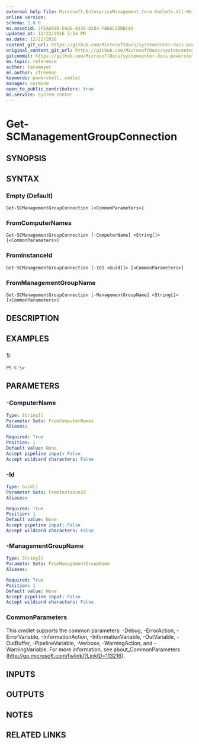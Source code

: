 ```yaml
---
external help file: Microsoft.EnterpriseManagement.Core.Cmdlets.dll-Help.xml
online version: 
schema: 2.0.0
ms.assetid: 2FEAA58D-E60D-4338-8284-FB66C35BDCA9
updated_at: 12/22/2016 5:54 PM
ms.date: 12/22/2016
content_git_url: https://github.com/MicrosoftDocs/systemcenter-docs-powershell/blob/live/systemcenter-cmdlets/SystemCenter2016/OperationsManager/vlatest/Get-SCManagementGroupConnection.md
original_content_git_url: https://github.com/MicrosoftDocs/systemcenter-docs-powershell/blob/live/systemcenter-cmdlets/SystemCenter2016/OperationsManager/vlatest/Get-SCManagementGroupConnection.md
gitcommit: https://github.com/MicrosoftDocs/systemcenter-docs-powershell/blob/17c3a51bd892aad46c731d9f381f0704b4815004/systemcenter-cmdlets/SystemCenter2016/OperationsManager/vlatest/Get-SCManagementGroupConnection.md
ms.topic: reference
author: tarameyer
ms.author: cfreeman
keywords: powershell, cmdlet
manager: carmonm
open_to_public_contributors: true
ms.service: system-center
---
```


# Get-SCManagementGroupConnection

## SYNOPSIS

## SYNTAX

### Empty (Default)
```
Get-SCManagementGroupConnection [<CommonParameters>]
```

### FromComputerNames
```
Get-SCManagementGroupConnection [-ComputerName] <String[]> [<CommonParameters>]
```

### FromInstanceId
```
Get-SCManagementGroupConnection [-Id] <Guid[]> [<CommonParameters>]
```

### FromManagementGroupName
```
Get-SCManagementGroupConnection [-ManagementGroupName] <String[]> [<CommonParameters>]
```

## DESCRIPTION

## EXAMPLES

### 1:
```
PS C:\>
```

## PARAMETERS

### -ComputerName
```yaml
Type: String[]
Parameter Sets: FromComputerNames
Aliases: 

Required: True
Position: 1
Default value: None
Accept pipeline input: False
Accept wildcard characters: False
```

### -Id
```yaml
Type: Guid[]
Parameter Sets: FromInstanceId
Aliases: 

Required: True
Position: 1
Default value: None
Accept pipeline input: False
Accept wildcard characters: False
```

### -ManagementGroupName
```yaml
Type: String[]
Parameter Sets: FromManagementGroupName
Aliases: 

Required: True
Position: 1
Default value: None
Accept pipeline input: False
Accept wildcard characters: False
```

### CommonParameters
This cmdlet supports the common parameters: -Debug, -ErrorAction, -ErrorVariable, -InformationAction, -InformationVariable, -OutVariable, -OutBuffer, -PipelineVariable, -Verbose, -WarningAction, and -WarningVariable. For more information, see about_CommonParameters (http://go.microsoft.com/fwlink/?LinkID=113216).

## INPUTS

## OUTPUTS

## NOTES

## RELATED LINKS

